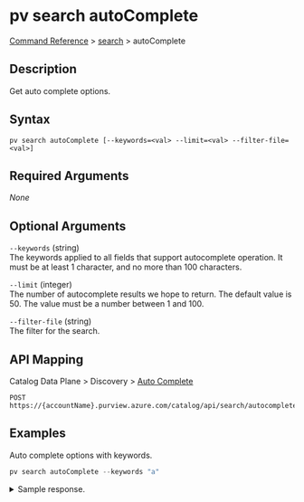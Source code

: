 # pv search autoComplete
[Command Reference](../../../README.md#command-reference) > [search](./main.md) > autoComplete

## Description
Get auto complete options.

## Syntax
```
pv search autoComplete [--keywords=<val> --limit=<val> --filter-file=<val>]
```

## Required Arguments
*None*

## Optional Arguments
`--keywords` (string)  
The keywords applied to all fields that support autocomplete operation. It must be at least 1 character, and no more than 100 characters.

`--limit` (integer)  
The number of autocomplete results we hope to return. The default value is 50. The value must be a number between 1 and 100.

`--filter-file` (string)  
The filter for the search.

## API Mapping
Catalog Data Plane > Discovery > [Auto Complete](https://docs.microsoft.com/en-us/rest/api/purview/catalogdataplane/discovery/auto-complete)
```
POST https://{accountName}.purview.azure.com/catalog/api/search/autocomplete
```

## Examples
Auto complete options with keywords.
```powershell
pv search autoComplete --keywords "a"
```

<details><summary>Sample response.</summary>
<p>

```json
{
    "value": [
        {
            "queryPlusText": "A",
            "text": "A"
        },
        {
            "queryPlusText": "a",
            "text": "a"
        },
        {
            "queryPlusText": "Annual employee survey",
            "text": "Annual employee survey"
        },
        {
            "queryPlusText": "A less attrition",
            "text": "A less attrition"
        },
        {
            "queryPlusText": "A during a",
            "text": "A during a"
        },
        {
            "queryPlusText": "Attrition the number",
            "text": "Attrition the number"
        },
        {
            "queryPlusText": "Annual Percent Attrition",
            "text": "Annual Percent Attrition"
        },
        {
            "queryPlusText": "a part of",
            "text": "a part of"
        },
        {
            "queryPlusText": "AtlasGlossaryTerm",
            "text": "AtlasGlossaryTerm"
        },
        {
            "queryPlusText": "A plus changes",
            "text": "A plus changes"
        },
        {
            "queryPlusText": "an annual employee",
            "text": "an annual employee"
        }
    ]
}
```
</p>
</details>